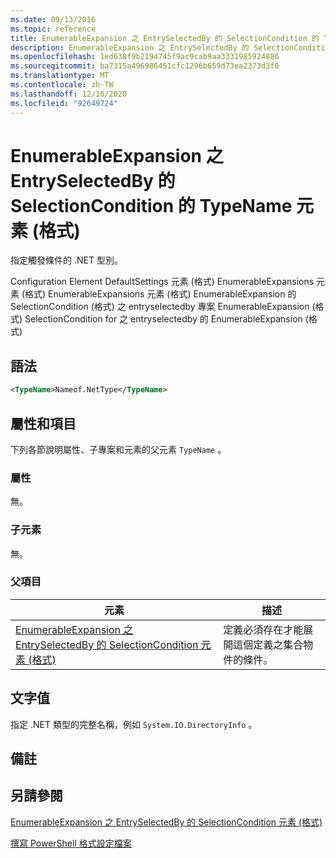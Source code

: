 ```yaml
---
ms.date: 09/13/2016
ms.topic: reference
title: EnumerableExpansion 之 EntrySelectedBy 的 SelectionCondition 的 TypeName 元素 (格式)
description: EnumerableExpansion 之 EntrySelectedBy 的 SelectionCondition 的 TypeName 元素 (格式)
ms.openlocfilehash: 1ed638f9b2194745f9ac9cab9aa3331985924886
ms.sourcegitcommit: ba7315a496986451cfc1296b659d73ea2373d3f0
ms.translationtype: MT
ms.contentlocale: zh-TW
ms.lasthandoff: 12/10/2020
ms.locfileid: "92649724"
---
```

# <a name="typename-element-for-selectioncondition-for-entryselectedby-for-enumerableexpansion-format"></a>EnumerableExpansion 之 EntrySelectedBy 的 SelectionCondition 的 TypeName 元素 (格式)

指定觸發條件的 .NET 型別。

Configuration Element DefaultSettings 元素 (格式) EnumerableExpansions 元素 (格式) EnumerableExpansions 元素 (格式) EnumerableExpansion 的 SelectionCondition (格式) 之 entryselectedby 專案 EnumerableExpansion (格式) SelectionCondition for 之 entryselectedby 的 EnumerableExpansion (格式) 

## <a name="syntax"></a>語法

```xml
<TypeName>Nameof.NetType</TypeName>
```

## <a name="attributes-and-elements"></a>屬性和項目

下列各節說明屬性、子專案和元素的父元素 `TypeName` 。

### <a name="attributes"></a>屬性

無。

### <a name="child-elements"></a>子元素

無。

### <a name="parent-elements"></a>父項目

|元素|描述|
|-------------|-----------------|
|[EnumerableExpansion 之 EntrySelectedBy 的 SelectionCondition 元素 (格式)](./selectioncondition-element-for-entryselectedby-for-enumerableexpansion-format.md)|定義必須存在才能展開這個定義之集合物件的條件。|

## <a name="text-value"></a>文字值

指定 .NET 類型的完整名稱，例如 `System.IO.DirectoryInfo` 。

## <a name="remarks"></a>備註

## <a name="see-also"></a>另請參閱

[EnumerableExpansion 之 EntrySelectedBy 的 SelectionCondition 元素 (格式)](./selectioncondition-element-for-entryselectedby-for-enumerableexpansion-format.md)

[撰寫 PowerShell 格式設定檔案](./writing-a-powershell-formatting-file.md)

